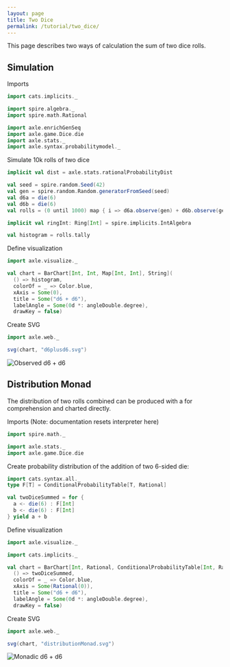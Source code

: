 ```yaml
---
layout: page
title: Two Dice
permalink: /tutorial/two_dice/
---
```


This page describes two ways of calculation the sum of two dice rolls.

## Simulation

Imports

```scala mdoc:silent
import cats.implicits._

import spire.algebra._
import spire.math.Rational

import axle.enrichGenSeq
import axle.game.Dice.die
import axle.stats._
import axle.syntax.probabilitymodel._
```

Simulate 10k rolls of two dice

```scala mdoc
implicit val dist = axle.stats.rationalProbabilityDist

val seed = spire.random.Seed(42)
val gen = spire.random.Random.generatorFromSeed(seed)
val d6a = die(6)
val d6b = die(6)
val rolls = (0 until 1000) map { i => d6a.observe(gen) + d6b.observe(gen) }

implicit val ringInt: Ring[Int] = spire.implicits.IntAlgebra

val histogram = rolls.tally
```

Define visualization

```scala mdoc:silent
import axle.visualize._
```

```scala mdoc
val chart = BarChart[Int, Int, Map[Int, Int], String](
  () => histogram,
  colorOf = _ => Color.blue,
  xAxis = Some(0),
  title = Some("d6 + d6"),
  labelAngle = Some(0d *: angleDouble.degree),
  drawKey = false)
```

Create SVG

```scala mdoc
import axle.web._

svg(chart, "d6plusd6.svg")
```

![Observed d6 + d6](/tutorial/images/d6plusd6.svg)

## Distribution Monad

The distribution of two rolls combined can be produced with a for comprehension
and charted directly.

Imports (Note: documentation resets interpreter here)

```scala mdoc:silent:reset
import spire.math._

import axle.stats._
import axle.game.Dice.die
```

Create probability distribution of the addition of two 6-sided die:

```scala mdoc
import cats.syntax.all._
type F[T] = ConditionalProbabilityTable[T, Rational]

val twoDiceSummed = for {
  a <- die(6) : F[Int]
  b <- die(6) : F[Int]
} yield a + b
```

Define visualization

```scala mdoc:silent
import axle.visualize._
```

```scala mdoc
import cats.implicits._

val chart = BarChart[Int, Rational, ConditionalProbabilityTable[Int, Rational], String](
  () => twoDiceSummed,
  colorOf = _ => Color.blue,
  xAxis = Some(Rational(0)),
  title = Some("d6 + d6"),
  labelAngle = Some(0d *: angleDouble.degree),
  drawKey = false)
```

Create SVG

```scala mdoc
import axle.web._

svg(chart, "distributionMonad.svg")
```

![Monadic d6 + d6](/tutorial/images/distributionMonad.svg)
